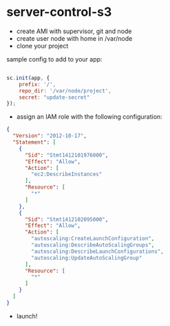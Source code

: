 # server-control-s3

* create AMI with supervisor, git and node
* create user node with home in /var/node
* clone your project

sample config to add to your app:

```javascript

sc.init(app, {
	prefix: '/',
    repo_dir: '/var/node/project',
    secret: "update-secret"
});

```

* assign an IAM role with the following configuration:
```json
{
  "Version": "2012-10-17",
  "Statement": [
    {
      "Sid": "Stmt1412101976000",
      "Effect": "Allow",
      "Action": [
        "ec2:DescribeInstances"
      ],
      "Resource": [
        "*"
      ]
    },
    {
      "Sid": "Stmt1412102095000",
      "Effect": "Allow",
      "Action": [
        "autoscaling:CreateLaunchConfiguration",
        "autoscaling:DescribeAutoScalingGroups",
        "autoscaling:DescribeLaunchConfigurations",
        "autoscaling:UpdateAutoScalingGroup"
      ],
      "Resource": [
        "*"
      ]
    }
  ]
}
```

* launch!
